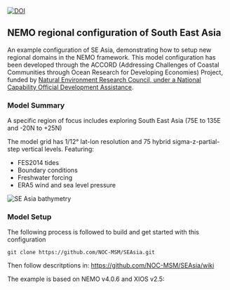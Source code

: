 [![DOI](https://zenodo.org/badge/DOI/10.5281/zenodo.6483231.svg)](https://zenodo.org/record/6483231)

## NEMO regional configuration of South East Asia

An example configuration of SE Asia, demonstrating how to setup new regional domains in the NEMO framework.
This model configuration has been developed through the ACCORD (Addressing Challenges of Coastal Communities through Ocean Research for Developing Economies) Project, funded by [Natural Environment Research Council, under a National Capability Official Development Assistance](http://gotw.nerc.ac.uk/list_full.asp?pcode=NE%2FR000123%2F1).


### Model Summary

A specific region of focus includes exploring South East Asia (75E to 135E and -20N to +25N)

The model grid has 1/12&deg; lat-lon resolution and 75 hybrid sigma-z-partial-step vertical levels. Featuring:

* FES2014 tides
* Boundary conditions
* Freshwater forcing 
* ERA5 wind and sea level pressure

![SE Asia bathymetry](https://github.com/NOC-MSM/SEAsia/wiki/FIGURES/ACCORD_SEAsia_bathy.png)

### Model Setup


The following process is followed to build and get started with this configuration

``git clone https://github.com/NOC-MSM/SEAsia.git``

Then follow descritptions in: https://github.com/NOC-MSM/SEAsia/wiki

The example is based on NEMO v4.0.6 and XIOS v2.5:
